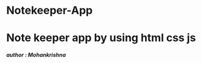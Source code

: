 # Notekeeper-App



<h1>Note keeper app by using html css js </h1>
<h5> author : Mohankrishna </h5> 